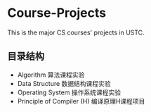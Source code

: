 # Course-Projects
This is the major CS courses' projects in USTC.
## 目录结构
* Algorithm 算法课程实验
* Data Structure 数据结构课程实验
* Operating System 操作系统课程实验
* Principle of Compiler (H) 编译原理H课程项目
